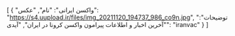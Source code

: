 [
  {
    "واکسن ایرانی": "نام",
    "عکس": "https://s4.uupload.ir/files/img_20211120_194737_986_co9n.jpg",
    "توضیحات": "آخرین اخبار و اطلاعات پیرامون واکسن کرونا در ایران",
    "آیدی": "iranvac"
  }
]
